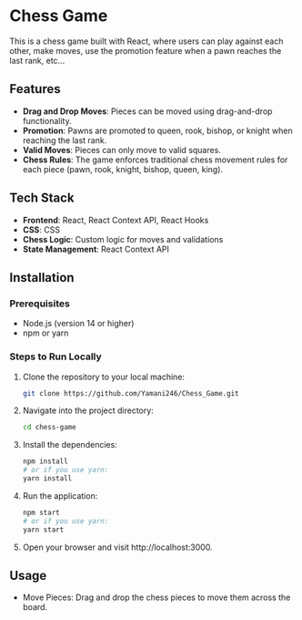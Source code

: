 # Chess Game

This is a chess game built with React, where users can play against each other, make moves, use the promotion feature when a pawn reaches the last rank, etc...

## Features

- **Drag and Drop Moves**: Pieces can be moved using drag-and-drop functionality.
- **Promotion**: Pawns are promoted to queen, rook, bishop, or knight when reaching the last rank.
- **Valid Moves**: Pieces can only move to valid squares.
- **Chess Rules**: The game enforces traditional chess movement rules for each piece (pawn, rook, knight, bishop, queen, king).

## Tech Stack

- **Frontend**: React, React Context API, React Hooks
- **CSS**: CSS 
- **Chess Logic**: Custom logic for moves and validations
- **State Management**: React Context API

## Installation

### Prerequisites

- Node.js (version 14 or higher)
- npm or yarn

### Steps to Run Locally

1. Clone the repository to your local machine:

   ```bash
   git clone https://github.com/Yamani246/Chess_Game.git
2. Navigate into the project directory:

   ```bash
   cd chess-game
3. Install the dependencies:

    ```bash
    npm install
    # or if you use yarn:
    yarn install
4. Run the application:

    ```bash
    npm start
    # or if you use yarn:
    yarn start
5. Open your browser and visit http://localhost:3000.

## Usage
- Move Pieces: Drag and drop the chess pieces to move them across the board.
